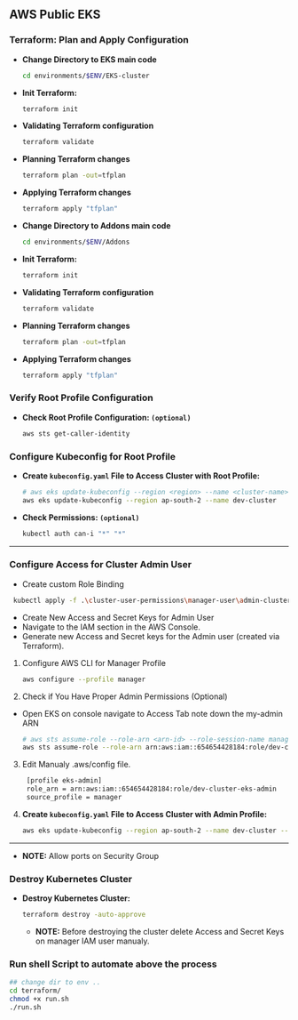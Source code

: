 ## AWS Public EKS

### Terraform: Plan and Apply Configuration

- **Change Directory to EKS main code**

  ```sh
  cd environments/$ENV/EKS-cluster
  ```

- **Init Terraform:**

  ```sh
  terraform init
  ```

- **Validating Terraform configuration**

  ```sh
  terraform validate
  ```

- **Planning Terraform changes**

  ```sh
  terraform plan -out=tfplan
  ```

- **Applying Terraform changes**

  ```sh
  terraform apply "tfplan"
  ```

- **Change Directory to Addons main code**

  ```sh
  cd environments/$ENV/Addons
  ```

- **Init Terraform:**

  ```sh
  terraform init
  ```

- **Validating Terraform configuration**

  ```sh
  terraform validate
  ```

- **Planning Terraform changes**

  ```sh
  terraform plan -out=tfplan
  ```

- **Applying Terraform changes**

  ```sh
  terraform apply "tfplan"
  ```

### Verify Root Profile Configuration

- **Check Root Profile Configuration: `(optional)`**

  ```sh
  aws sts get-caller-identity
  ```

### Configure Kubeconfig for Root Profile

- **Create `kubeconfig.yaml` File to Access Cluster with Root Profile:**

  ```sh
  # aws eks update-kubeconfig --region <region> --name <cluster-name>
  aws eks update-kubeconfig --region ap-south-2 --name dev-cluster
  ```

- **Check Permissions: `(optional)`**

  ```sh
  kubectl auth can-i "*" "*"
  ```

---

### Configure Access for Cluster Admin User

- Create custom Role Binding

```sh
 kubectl apply -f .\cluster-user-permissions\manager-user\admin-cluster-role-binding.yaml
```

- Create New Access and Secret Keys for Admin User
- Navigate to the IAM section in the AWS Console.
- Generate new Access and Secret keys for the Admin user (created via Terraform).

1. Configure AWS CLI for Manager Profile

   ```bash
   aws configure --profile manager
   ```

2. Check if You Have Proper Admin Permissions (Optional)

- Open EKS on console navigate to Access Tab note down the my-admin ARN

   ```bash
   # aws sts assume-role --role-arn <arn-id> --role-session-name manager-session --profile <profile-name>
   aws sts assume-role --role-arn arn:aws:iam::654654428184:role/dev-cluster-eks-admin --role-session-name manager-session --profile manager
   ```

3. Edit Manualy .aws/config file.

   ```sh
    [profile eks-admin]
    role_arn = arn:aws:iam::654654428184:role/dev-cluster-eks-admin
    source_profile = manager
   ```

4. **Create `kubeconfig.yaml` File to Access Cluster with Admin Profile:**

   ```sh
   aws eks update-kubeconfig --region ap-south-2 --name dev-cluster --profile eks-admin
   ```

---

- **NOTE:** Allow ports on Security Group

### Destroy Kubernetes Cluster

- **Destroy Kubernetes Cluster:**

  ```sh
  terraform destroy -auto-approve
  ```

  - **NOTE:** Before destroying the cluster delete Access and Secret Keys on manager IAM user manualy.

### **Run shell Script to automate above the process**

```sh
## change dir to env ..
cd terraform/
chmod +x run.sh
./run.sh
```


